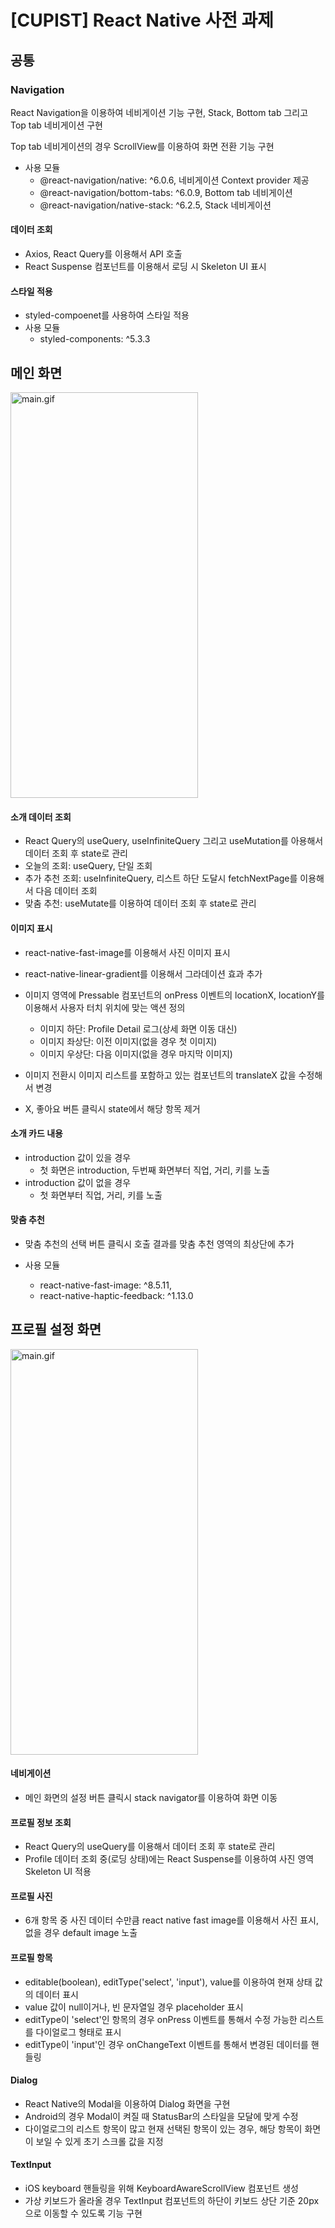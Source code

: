 # [CUPIST] React Native 사전 과제

## 공통

### Navigation

React Navigation을 이용하여 네비게이션 기능 구현, Stack, Bottom tab 그리고 Top tab 네비게이션 구현

Top tab 네비게이션의 경우 ScrollView를 이용하여 화면 전환 기능 구현

- 사용 모듈
  - @react-navigation/native: ^6.0.6, 네비게이션 Context provider 제공
  - @react-navigation/bottom-tabs: ^6.0.9, Bottom tab 네비게이션
  - @react-navigation/native-stack: ^6.2.5, Stack 네비게이션

#### 데이터 조회

- Axios, React Query를 이용해서 API 호출
- React Suspense 컴포넌트를 이용해서 로딩 시 Skeleton UI 표시

#### 스타일 적용

- styled-compoenet를 사용하여 스타일 적용
- 사용 모듈
  - styled-components: ^5.3.3

## 메인 화면

<img src="https://github.com/dlgmltjr0925/glam-pre-test/blob/main/document/main_screen.gif?raw=true" width="300" height="649" alt="main.gif" />

#### 소개 데이터 조회

- React Query의 useQuery, useInfiniteQuery 그리고 useMutation를 아용해서 데이터 조회 후 state로 관리
- 오늘의 조회: useQuery, 단일 조회
- 추가 추천 조회: useInfiniteQuery, 리스트 하단 도달시 fetchNextPage를 이용해서 다음 데이터 조회
- 맞춤 추천: useMutate를 이용하여 데이터 조회 후 state로 관리

#### 이미지 표시

- react-native-fast-image를 이용해서 사진 이미지 표시
- react-native-linear-gradient를 이용해서 그라데이션 효과 추가
- 이미지 영역에 Pressable 컴포넌트의 onPress 이벤트의 locationX, locationY를 이용해서 사용자 터치 위치에 맞는 액션 정의

  - 이미지 하단: Profile Detail 로그(상세 화면 이동 대신)
  - 이미지 좌상단: 이전 이미지(없을 경우 첫 이미지)
  - 이미지 우상단: 다음 이미지(없을 경우 마지막 이미지)

- 이미지 전환시 이미지 리스트를 포함하고 있는 컴포넌트의 translateX 값을 수정해서 변경
- X, 좋아요 버튼 클릭시 state에서 해당 항목 제거

#### 소개 카드 내용

- introduction 값이 있을 경우
  - 첫 화면은 introduction, 두번째 화면부터 직업, 거리, 키를 노출
- introduction 값이 없을 경우
  - 첫 화면부터 직업, 거리, 키를 노출

#### 맞춤 추천

- 맞춤 추천의 선택 버튼 클릭시 호출 결과를 맞춤 추천 영역의 최상단에 추가

- 사용 모듈
  - react-native-fast-image: ^8.5.11,
  - react-native-haptic-feedback: ^1.13.0

## 프로필 설정 화면

<img src="https://github.com/dlgmltjr0925/glam-pre-test/blob/main/document/profile_screen.gif?raw=true" width="300" height="649" alt="main.gif" />

#### 네비게이션

- 메인 화면의 설정 버튼 클릭시 stack navigator를 이용하여 화면 이동

#### 프로필 정보 조회

- React Query의 useQuery를 이용해서 데이터 조회 후 state로 관리
- Profile 데이터 조회 중(로딩 상태)에는 React Suspense를 이용하여 사진 영역 Skeleton UI 적용

#### 프로필 사진

- 6개 항목 중 사진 데이터 수만큼 react native fast image를 이용해서 사진 표시, 없을 경우 default image 노출

#### 프로필 항목

- editable(boolean), editType('select', 'input'), value를 이용하여 현재 상태 값의 데이터 표시
- value 값이 null이거나, 빈 문자열일 경우 placeholder 표시
- editType이 'select'인 항목의 경우 onPress 이벤트를 통해서 수정 가능한 리스트를 다이얼로그 형태로 표시
- editType이 'input'인 경우 onChangeText 이벤트를 통해서 변경된 데이터를 핸들링

#### Dialog

- React Native의 Modal을 이용하여 Dialog 화면을 구현
- Android의 경우 Modal이 켜질 때 StatusBar의 스타일을 모달에 맞게 수정
- 다이얼로그의 리스트 항목이 많고 현재 선택된 항목이 있는 경우, 해당 항목이 화면이 보일 수 있게 초기 스크롤 값을 지정

#### TextInput

- iOS keyboard 핸들링을 위해 KeyboardAwareScrollView 컴포넌트 생성
- 가상 키보드가 올라올 경우 TextInput 컴포넌트의 하단이 키보드 상단 기준 20px으로 이동할 수 있도록 기능 구현
